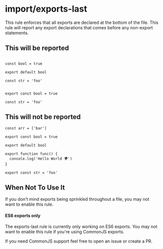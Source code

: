 # import/exports-last

This rule enforces that all exports are declared at the bottom of the file. This rule will report any export declarations that comes before any non-export statements.

## This will be reported

```

const bool = true

export default bool

const str = 'foo'

```

```

export const bool = true

const str = 'foo'

```

## This will not be reported

```
const arr = ['bar']

export const bool = true

export default bool

export function func() {
  console.log('Hello World 🌍')
}

export const str = 'foo'
```

## When Not To Use It

If you don't mind exports being sprinkled throughout a file, you may not want to enable this rule.

#### ES6 exports only

The exports-last rule is currently only working on ES6 exports. You may not want to enable this rule if you're using CommonJS exports.

If you need CommonJS support feel free to open an issue or create a PR.

